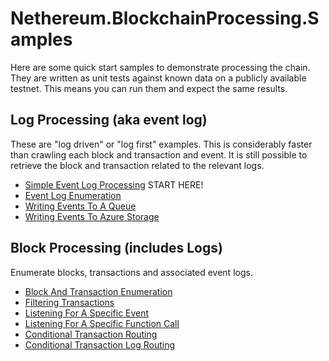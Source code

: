 ﻿# Nethereum.BlockchainProcessing.Samples

Here are some quick start samples to demonstrate processing the chain.
They are written as unit tests against known data on a publicly available testnet.
This means you can run them and expect the same results.

## Log Processing (aka event log)
These are "log driven" or "log first" examples. 
This is considerably faster than crawling each block and transaction and event.
It is still possible to retrieve the block and transaction related to the relevant logs.
* [Simple Event Log Processing](SimpleEventLogProcessing.cs) START HERE!
* [Event Log Enumeration](EventLogEnumeration.cs)
* [Writing Events To A Queue](WritingEventsToAQueue.cs)
* [Writing Events To Azure Storage](WritingEventsToAzureStorage.cs)

## Block Processing (includes Logs)
Enumerate blocks, transactions and associated event logs.

* [Block And Transaction Enumeration](BlockAndTransactionEnumeration.cs)
* [Filtering Transactions](FilterTransactions.cs)
* [Listening For A Specific Event](ListeningForASpecificEvent.cs)
* [Listening For A Specific Function Call](ListeningForASpecificFunctionCall.cs)
* [Conditional Transaction Routing](ConditionalTransactionRouting.cs)
* [Conditional Transaction Log Routing](ConditionalTransactionLogRouting.cs)

